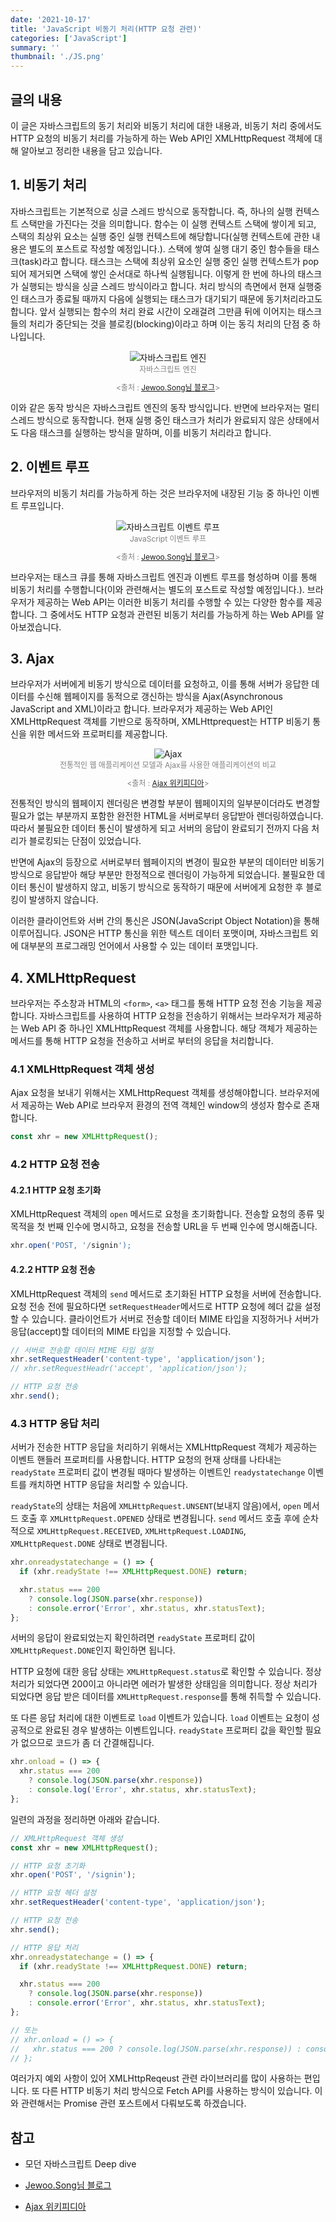 ```yaml
---
date: '2021-10-17'
title: 'JavaScript 비동기 처리(HTTP 요청 관련)'
categories: ['JavaScript']
summary: ''
thumbnail: './JS.png'
---
```


## 글의 내용

이 글은 자바스크립트의 동기 처리와 비동기 처리에 대한 내용과, 비동기 처리 중에서도 HTTP 요청의 비동기 처리를 가능하게 하는 Web API인 XMLHttpRequest 객체에 대해 알아보고 정리한 내용을 담고 있습니다.

## 1. 비동기 처리

자바스크립트는 기본적으로 싱글 스레드 방식으로 동작합니다. 즉, 하나의 실행 컨텍스트 스택만을 가진다는 것을 의미합니다. 함수는 이 실행 컨텍스트 스택에 쌓이게 되고, 스택의 최상위 요소는 실행 중인 실행 컨텍스트에 해당합니다(실행 컨텍스트에 관한 내용은 별도의 포스트로 작성할 예정입니다.). 스택에 쌓여 실행 대기 중인 함수들을 태스크(task)라고 합니다. 태스크는 스택에 최상위 요소인 실행 중인 실행 컨텍스트가 pop되어 제거되면 스택에 쌓인 순서대로 하나씩 실행됩니다. 이렇게 한 번에 하나의 태스크가 실행되는 방식을 싱글 스레드 방식이라고 합니다. 처리 방식의 측면에서 현재 실행중인 태스크가 종료될 때까지 다음에 실행되는 태스크가 대기되기 때문에 동기처리라고도 합니다. 앞서 실행되는 함수의 처리 완료 시간이 오래걸려 그만큼 뒤에 이어지는 태스크들의 처리가 중단되는 것을 블로킹(blocking)이라고 하며 이는 동긱 처리의 단점 중 하나입니다.

  <figure style = "display: block; text-align: center;">
    <img src = "./images/JavaScript_engine.png" alt="자바스크립트 엔진">
    <figcaption style = "text-align: center; font-size: 12px; color: #808080">
    자바스크립트 엔진

<출처 : [Jewoo.Song님 블로그](https://iamsjy17.github.io/javascript/2019/07/20/how-to-works-js.html)>

</figcaption>

  </figure>

이와 같은 동작 방식은 자바스크립트 엔진의 동작 방식입니다. 반면에 브라우저는 멀티 스레드 방식으로 동작합니다. 현재 실행 중인 태스크가 처리가 완료되지 않은 상태에서도 다음 태스크를 실행하는 방식을 말하며, 이를 비동기 처리라고 합니다.

## 2. 이벤트 루프

브라우저의 비동기 처리를 가능하게 하는 것은 브라우저에 내장된 기능 중 하나인 이벤트 루프입니다.

  <figure style = "display: block; text-align: center;">
    <img src = "./images/JavaScript_event_loop.png" alt="자바스크립트 이벤트 루프">
    <figcaption style = "text-align: center; font-size: 12px; color: #808080">
    JavaScript 이벤트 루프

<출처 : [Jewoo.Song님 블로그](https://iamsjy17.github.io/javascript/2019/07/20/how-to-works-js.html)>

</figcaption>

  </figure>

브라우저는 태스크 큐를 통해 자바스크립트 엔진과 이벤트 루프를 형성하며 이를 통해 비동기 처리를 수행합니다(이와 관련해서는 별도의 포스트로 작성할 예정입니다.). 브라우저가 제공하는 Web API는 이러한 비동기 처리를 수행할 수 있는 다양한 함수를 제공합니다. 그 중에서도 HTTP 요청과 관련된 비동기 처리를 가능하게 하는 Web API를 알아보겠습니다.

## 3. Ajax

브라우저가 서버에게 비동기 방식으로 데이터를 요청하고, 이를 통해 서버가 응답한 데이터를 수신해 웹페이지를 동적으로 갱신하는 방식을 Ajax(Asynchronous JavaScript and XML)이라고 합니다. 브라우저가 제공하는 Web API인 XMLHttpRequest 객체를 기반으로 동작하며, XMLHttprequest는 HTTP 비동기 통신을 위한 메서드와 프로퍼티를 제공합니다.

  <figure style = "display: block; text-align: center;">
    <img src = "./images/Ajax.png" alt="Ajax">
    <figcaption style = "text-align: center; font-size: 12px; color: #808080">
    전통적인 웹 애플리케이션 모델과 Ajax를 사용한 애플리케이션의 비교

<출처 : [Ajax 위키피디아](https://ko.wikipedia.org/wiki/Ajax)>

</figcaption>

  </figure>

전통적인 방식의 웹페이지 렌더링은 변경할 부분이 웹페이지의 일부분이더라도 변경할 필요가 없는 부분까지 포함한 완전한 HTML을 서버로부터 응답받아 렌더링하였습니다. 따라서 불필요한 데이터 통신이 발생하게 되고 서버의 응답이 완료되기 전까지 다음 처리가 블로킹되는 단점이 있었습니다.

반면에 Ajax의 등장으로 서버로부터 웹페이지의 변경이 필요한 부분의 데이터만 비동기 방식으로 응답받아 해당 부분만 한정적으로 렌더링이 가능하게 되었습니다. 불필요한 데이터 통신이 발생하지 않고, 비동기 방식으로 동작하기 때문에 서버에게 요청한 후 블로킹이 발생하지 않습니다.

이러한 클라이언트와 서버 간의 통신은 JSON(JavaScript Object Notation)을 통해 이루어집니다. JSON은 HTTP 통신을 위한 텍스트 데이터 포맷이며, 자바스크립트 외에 대부분의 프로그래밍 언어에서 사용할 수 있는 데이터 포맷입니다.

## 4. XMLHttpRequest

브라우저는 주소창과 HTML의 `<form>`, `<a>` 태그를 통해 HTTP 요청 전송 기능을 제공합니다. 자바스크립트를 사용하여 HTTP 요청을 전송하기 위해서는 브라우저가 제공하는 Web API 중 하나인 XMLHttpRequest 객체를 사용합니다. 해당 객체가 제공하는 메서드를 통해 HTTP 요청을 전송하고 서버로 부터의 응답을 처리합니다.

### 4.1 XMLHttpRequest 객체 생성

Ajax 요청을 보내기 위해서는 XMLHttpRequest 객체를 생성해야합니다. 브라우저에서 제공하는 Web API로 브라우저 환경의 전역 객체인 window의 생성자 함수로 존재합니다.

```js
const xhr = new XMLHttpRequest();
```

### 4.2 HTTP 요청 전송

#### 4.2.1 HTTP 요청 초기화

XMLHttpRequest 객체의 `open` 메서드로 요청을 초기화합니다. 전송할 요청의 종류 및 목적을 첫 번째 인수에 명시하고, 요청을 전송할 URL을 두 번째 인수에 명시해줍니다.

```js
xhr.open('POST, '/signin');
```

#### 4.2.2 HTTP 요청 전송

XMLHttpRequest 객체의 `send` 메서드로 초기화된 HTTP 요청을 서버에 전송합니다.
요청 전송 전에 필요하다면 `setRequestHeader`메서드로 HTTP 요청에 헤더 값을 설정할 수 있습니다. 클라이언트가 서버로 전송할 데이터 MIME 타입을 지정하거나 서버가 응답(accept)할 데이터의 MIME 타입을 지정할 수 있습니다.

```js
// 서버로 전송할 데이터 MIME 타입 설정
xhr.setRequestHeader('content-type', 'application/json');
// xhr.setRequestHeadr('accept', 'application/json');

// HTTP 요청 전송
xhr.send();
```

### 4.3 HTTP 응답 처리

서버가 전송한 HTTP 응답을 처리하기 위해서는 XMLHttpRequest 객체가 제공하는 이벤트 핸들러 프로퍼티를 사용합니다. HTTP 요청의 현재 상태를 나타내는 `readyState` 프로퍼티 값이 변경될 때마다 발생하는 이벤트인 `readystatechange` 이벤트를 캐치하면 HTTP 응답을 처리할 수 있습니다.

`readyState`의 상태는 처음에 `XMLHttpRequest.UNSENT`(보내지 않음)에서, `open` 메서드 호출 후 `XMLHttpRequest.OPENED` 상태로 변경됩니다. `send` 메서드 호출 후에 순차적으로 `XMLHttpRequest.RECEIVED`, `XMLHttpRequest.LOADING`, `XMLHttpRequest.DONE` 상태로 변경됩니다.

```js
xhr.onreadystatechange = () => {
  if (xhr.readyState !== XMLHttpRequest.DONE) return;

  xhr.status === 200
    ? console.log(JSON.parse(xhr.response))
    : console.error('Error', xhr.status, xhr.statusText);
};
```

서버의 응답이 완료되었는지 확인하려면 `readyState` 프로퍼티 값이 `XMLHttpRequest.DONE`인지 확인하면 됩니다.

HTTP 요청에 대한 응답 상태는 `XMLHttpRequest.status`로 확인할 수 있습니다. 정상 처리가 되었다면 200이고 아니라면 에러가 발생한 상태임을 의미합니다. 정상 처리가 되었다면 응답 받은 데이터를 `XMLHttpRequest.response`를 통해 취득할 수 있습니다.

또 다른 응답 처리에 대한 이벤트로 `load` 이벤트가 있습니다. `load` 이벤트는 요청이 성공적으로 완료된 경우 발생하는 이벤트입니다. `readyState` 프로퍼티 값을 확인할 필요가 없으므로 코드가 좀 더 간결해집니다.

```js
xhr.onload = () => {
  xhr.status === 200
    ? console.log(JSON.parse(xhr.response))
    : console.log('Error', xhr.status, xhr.statusText);
};
```

일련의 과정을 정리하면 아래와 같습니다.

```js
// XMLHttpRequest 객체 생성
const xhr = new XMLHttpRequest();

// HTTP 요청 초기화
xhr.open('POST', '/signin');

// HTTP 요청 헤더 설정
xhr.setRequestHeader('content-type', 'application/json');

// HTTP 요청 전송
xhr.send();

// HTTP 응답 처리
xhr.onreadystatechange = () => {
  if (xhr.readyState !== XMLHttpRequest.DONE) return;

  xhr.status === 200
    ? console.log(JSON.parse(xhr.response))
    : console.error('Error', xhr.status, xhr.statusText);
};

// 또는
// xhr.onload = () => {
//   xhr.status === 200 ? console.log(JSON.parse(xhr.response)) : console.log('Error', xhr.status, xhr.statusText);
// };
```

여러가지 예외 사항이 있어 XMLHttpReqeust 관련 라이브러리를 많이 사용하는 편입니다. 또 다른 HTTP 비동기 처리 방식으로 Fetch API를 사용하는 방식이 있습니다. 이와 관련해서는 Promise 관련 포스트에서 다뤄보도록 하겠습니다.

## 참고

- 모던 자바스크립트 Deep dive

- [Jewoo.Song님 블로그](https://iamsjy17.github.io/javascript/2019/07/20/how-to-works-js.html)

- [Ajax 위키피디아](https://ko.wikipedia.org/wiki/Ajax)
